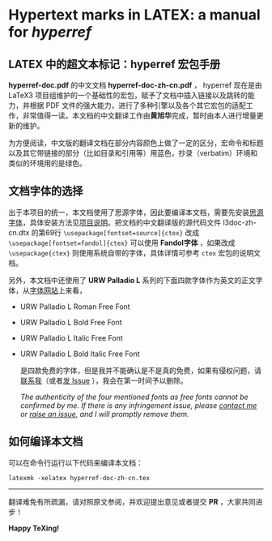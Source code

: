 # Hypertext marks in LATEX: a manual for *hyperref*
## LATEX 中的超文本标记：hyperref 宏包手册
**hyperref-doc.pdf** 的中文文档 **hyperref-doc-zh-cn.pdf** ， hyperref 现在是由 LaTeX3 项目组维护的一个基础性的宏包，赋予了文档中插入链接以及跳转的能力，并根据 PDF 文件的强大能力，进行了多种引擎以及各个其它宏包的适配工作，非常值得一读。本文档的中文翻译工作由**黄旭华**完成，暂时由本人进行增量更新的维护。

为方便阅读，中文版的翻译文档在部分内容颜色上做了一定的区分，宏命令和标题以及其它带链接的部分（比如目录和引用等）用蓝色，抄录（verbatim）环境和类似的环境用的是绿色。

## 文档字体的选择
出于本项目的统一，本文档使用了思源字体，因此要编译本文档，需要先安装[思源字体][1]，具体安装方法见[项目说明][2]。把文档的中文翻译版的源代码文件 l3doc-zh-cn.dtx 的第69行 `\usepackage[fontset=source]{ctex}` 改成 `\usepackage[fontset=fandol]{ctex}` 可以使用 **Fandol字体** ，如果改成 `\usepackage{ctex}` 则使用系统自带的字体，具体详情可参考 `ctex` 宏包的说明文档。

另外，本文档中还使用了 **URW Palladio L** 系列的下面四款字体作为英文的正文字体，从[字体网站][3]上来看，
* URW Palladio L Roman Free Font
* URW Palladio L Bold Free Font
* URW Palladio L Italic Free Font
* URW Palladio L Bold Italic Free Font
  
  是四款免费的字体，但是我并不能确认是不是真的免费，如果有侵权问题，请[联系我][0]（或者[发 Issue][4] ），我会在第一时间予以删除。

  *The authenticity of the four mentioned fonts as free fonts cannot be confirmed by me. If there is any infringement issue, please [contact me][0] or [raise an issue][4], and I will promptly remove them.*

## 如何编译本文档
可以在命令行运行以下代码来编译本文档：
```
latexmk -xelatex hyperref-doc-zh-cn.tex
```

---
翻译难免有所疏漏，请对照原文参阅，并欢迎提出意见或者提交 **PR** ，大家共同进步！

**Happy TeXing!**

[0]:mailto:rockyzhz@gmail.com
[1]:https://texer.cn/wp-content/uploads/Source.rar
[2]:https://github.com/rockyzhz/latexdoc-chinese-translation#使用思源字体
[3]:https://www.fontsplace.com/?s=URW+Palladio+L
[4]:https://github.com/rockyzhz/latexdoc-chinese-translation/issues